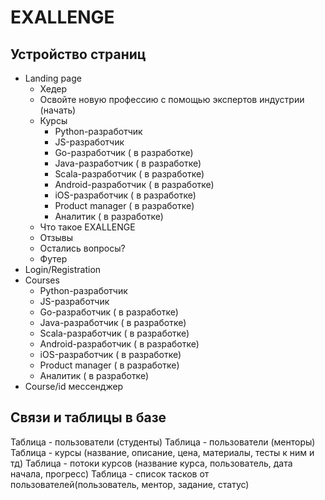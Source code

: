# EXALLENGE

## Устройство страниц

* Landing page
  * Хедер
  * Освойте новую профессию с помощью экспертов индустрии (начать)
  * Курсы
    * Python-разработчик
    * JS-разработчик
    * Go-разработчик ( в разработке)
    * Java-разработчик ( в разработке)
    * Scala-разработчик ( в разработке)
    * Android-разработчик ( в разработке) 
    * iOS-разработчик ( в разработке)
    * Product manager ( в разработке)
    * Аналитик ( в разработке) 
  * Что такое EXALLENGE
  * Отзывы
  * Остались вопросы?
  * Футер
* Login/Registration
* Courses
  * Python-разработчик
  * JS-разработчик
  * Go-разработчик ( в разработке)
  * Java-разработчик ( в разработке)
  * Scala-разработчик ( в разработке)
  * Android-разработчик ( в разработке) 
  * iOS-разработчик ( в разработке)
  * Product manager ( в разработке)
  * Аналитик ( в разработке) 
* Course/id мессенджер


## Связи и таблицы в базе

Таблица - пользователи (студенты)
Таблица - пользователи (менторы)
Таблица - курсы (название, описание, цена, материалы, тесты к ним и тд)
Таблица - потоки курсов (название курса, пользователь, дата начала, прогресс)
Таблица - список тасков от пользователей(пользователь, ментор, задание, статус)
